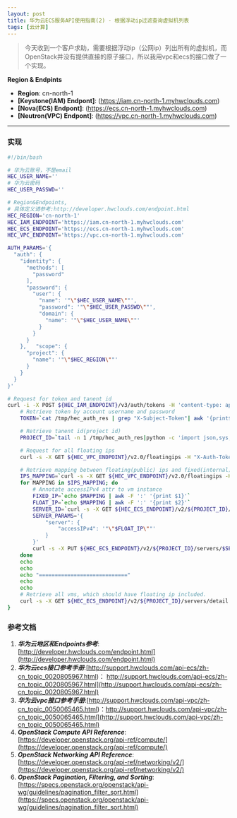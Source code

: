 ```yaml
---
layout: post
title: 华为云ECS服务API使用指南(2) - 根据浮动ip过滤查询虚拟机列表
tags: [云计算]
---
```

> 今天收到一个客户求助，需要根据浮动ip（公网ip）列出所有的虚拟机，而OpenStack并没有提供直接的原子接口，所以我用vpc和ecs的接口做了一个实现。

**Region & Endpints**
* **Region**: cn-north-1
* **[Keystone(IAM) Endpont]**: (https://iam.cn-north-1.myhwclouds.com)
* **[Nova(ECS) Endpont]**: (https://ecs.cn-north-1.myhwclouds.com)
* **[Neutron(VPC) Endpont]**: (https://vpc.cn-north-1.myhwclouds.com)

------

### 实现
```bash
#!/bin/bash

# 华为云账号，不是email
HEC_USER_NAME=''
# 华为云密码
HEC_USER_PASSWD=''

# Region&Endpoints, 
# 具体定义请参考:http://developer.hwclouds.com/endpoint.html
HEC_REGION='cn-north-1'
HEC_IAM_ENDPOINT='https://iam.cn-north-1.myhwclouds.com'
HEC_ECS_ENDPOINT='https://ecs.cn-north-1.myhwclouds.com'
HEC_VPC_ENDPOINT='https://vpc.cn-north-1.myhwclouds.com'

AUTH_PARAMS='{
  "auth": {
    "identity": {
      "methods": [
        "password"
      ],
      "password": {
        "user": {
          "name": '"\"$HEC_USER_NAME\""',
          "password": '"\"$HEC_USER_PASSWD\""',
          "domain": {
            "name": '"\"$HEC_USER_NAME\""'
          }
        }
      }
    },   "scope": {
      "project": {
        "name": '"\"$HEC_REGION\""'
      }
    }
  }
}'

# Request for token and tanent id
curl -i -X POST ${HEC_IAM_ENDPOINT}/v3/auth/tokens -H 'content-type: application/json' -d "$AUTH_PARAMS" > /tmp/hec_auth_res && {
    # Retrieve token by account username and password      
    TOKEN=`cat /tmp/hec_auth_res | grep "X-Subject-Token"| awk '{print$2}'`

    # Retrieve tanent id(project id)
    PROJECT_ID=`tail -n 1 /tmp/hec_auth_res|python -c 'import json,sys;print json.load(sys.stdin)["token"]["project"]["id"]'`

    # Request for all floating ips 
    curl -s -X GET ${HEC_VPC_ENDPOINT}/v2.0/floatingips -H "X-Auth-Token:${TOKEN}" | python -mjson.tool

    # Retrieve mapping between floating(public) ips and fixed(internal) ips
    IPS_MAPPING=`curl -s -X GET ${HEC_VPC_ENDPOINT}/v2.0/floatingips -H "X-Auth-Token:${TOKEN}" | python -c 'import json,sys; print "\n".join([x["fixed_ip_address"]+":"+x["floating_ip_address"] for x in json.load(sys.stdin)["floatingips"]])'`
    for MAPPING in $IPS_MAPPING; do
        # Annotate accessIPv4 attr to vm instance 
        FIXED_IP=`echo $MAPPING | awk -F ':' '{print $1}'`
        FLOAT_IP=`echo $MAPPING | awk -F ':' '{print $2}'`
        SERVER_ID=`curl -s -X GET ${HEC_ECS_ENDPOINT}/v2/${PROJECT_ID}/servers/detail?ip=$FIXED_IP -H "X-Auth-Token:${TOKEN}" | python -c 'import json,sys;print json.load(sys.stdin)["servers"][0]["id"]'`
        SERVER_PARAMS='{
            "server": {
                "accessIPv4": '"\"$FLOAT_IP\""'
            }
        }'
        curl -s -X PUT ${HEC_ECS_ENDPOINT}/v2/${PROJECT_ID}/servers/$SERVER_ID -d "$SERVER_PARAMS" -H "X-Auth-Token:${TOKEN}" | python -mjson.tool
    done    
    echo
    echo
    echo "============================"
    echo
    echo
    # Retrieve all vms, which should have floating ip included.
    curl -s -X GET ${HEC_ECS_ENDPOINT}/v2/${PROJECT_ID}/servers/detail -H "X-Auth-Token:${TOKEN}" | python -mjson.tool
}

```

### 参考文档
1. ***华为云地区和Endpoints参考***:[http://developer.hwclouds.com/endpoint.html](http://developer.hwclouds.com/endpoint.html)
2. ***华为云ecs接口参考手册***:[http://support.hwclouds.com/api-ecs/zh-cn_topic_0020805967.html)： http://support.hwclouds.com/api-ecs/zh-cn_topic_0020805967.html](http://support.hwclouds.com/api-ecs/zh-cn_topic_0020805967.html)
3. ***华为云vpc接口参考手册***:[http://support.hwclouds.com/api-vpc/zh-cn_topic_0050065465.html)：http://support.hwclouds.com/api-vpc/zh-cn_topic_0050065465.html](http://support.hwclouds.com/api-vpc/zh-cn_topic_0050065465.html)
4. ***OpenStack Compute API Reference***:[https://developer.openstack.org/api-ref/compute/](https://developer.openstack.org/api-ref/compute/)
5. ***OpenStack Networking API Reference***:[https://developer.openstack.org/api-ref/networking/v2/](https://developer.openstack.org/api-ref/networking/v2/)
6. ***OpenStack Pagination, Filtering, and Sorting***: [https://specs.openstack.org/openstack/api-wg/guidelines/pagination_filter_sort.html](https://specs.openstack.org/openstack/api-wg/guidelines/pagination_filter_sort.html)
